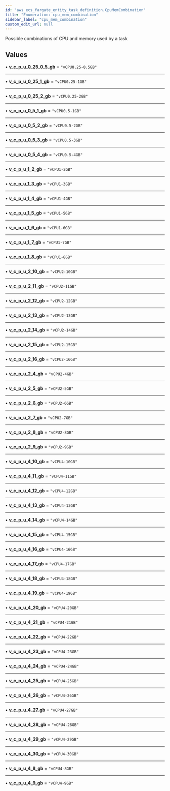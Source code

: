 ```yaml
---
id: "aws_ecs_fargate_entity_task_definition.CpuMemCombination"
title: "Enumeration: cpu_mem_combination"
sidebar_label: "cpu_mem_combination"
custom_edit_url: null
---
```


Possible combinations of CPU and memory used by a task

## Values

• **v\_c\_p\_u\_0\_25\_0\_5\_gb** = ``"vCPU0.25-0.5GB"``

___

• **v\_c\_p\_u\_0\_25\_1\_gb** = ``"vCPU0.25-1GB"``

___

• **v\_c\_p\_u\_0\_25\_2\_gb** = ``"vCPU0.25-2GB"``

___

• **v\_c\_p\_u\_0\_5\_1\_gb** = ``"vCPU0.5-1GB"``

___

• **v\_c\_p\_u\_0\_5\_2\_gb** = ``"vCPU0.5-2GB"``

___

• **v\_c\_p\_u\_0\_5\_3\_gb** = ``"vCPU0.5-3GB"``

___

• **v\_c\_p\_u\_0\_5\_4\_gb** = ``"vCPU0.5-4GB"``

___

• **v\_c\_p\_u\_1\_2\_gb** = ``"vCPU1-2GB"``

___

• **v\_c\_p\_u\_1\_3\_gb** = ``"vCPU1-3GB"``

___

• **v\_c\_p\_u\_1\_4\_gb** = ``"vCPU1-4GB"``

___

• **v\_c\_p\_u\_1\_5\_gb** = ``"vCPU1-5GB"``

___

• **v\_c\_p\_u\_1\_6\_gb** = ``"vCPU1-6GB"``

___

• **v\_c\_p\_u\_1\_7\_gb** = ``"vCPU1-7GB"``

___

• **v\_c\_p\_u\_1\_8\_gb** = ``"vCPU1-8GB"``

___

• **v\_c\_p\_u\_2\_10\_gb** = ``"vCPU2-10GB"``

___

• **v\_c\_p\_u\_2\_11\_gb** = ``"vCPU2-11GB"``

___

• **v\_c\_p\_u\_2\_12\_gb** = ``"vCPU2-12GB"``

___

• **v\_c\_p\_u\_2\_13\_gb** = ``"vCPU2-13GB"``

___

• **v\_c\_p\_u\_2\_14\_gb** = ``"vCPU2-14GB"``

___

• **v\_c\_p\_u\_2\_15\_gb** = ``"vCPU2-15GB"``

___

• **v\_c\_p\_u\_2\_16\_gb** = ``"vCPU2-16GB"``

___

• **v\_c\_p\_u\_2\_4\_gb** = ``"vCPU2-4GB"``

___

• **v\_c\_p\_u\_2\_5\_gb** = ``"vCPU2-5GB"``

___

• **v\_c\_p\_u\_2\_6\_gb** = ``"vCPU2-6GB"``

___

• **v\_c\_p\_u\_2\_7\_gb** = ``"vCPU2-7GB"``

___

• **v\_c\_p\_u\_2\_8\_gb** = ``"vCPU2-8GB"``

___

• **v\_c\_p\_u\_2\_9\_gb** = ``"vCPU2-9GB"``

___

• **v\_c\_p\_u\_4\_10\_gb** = ``"vCPU4-10GB"``

___

• **v\_c\_p\_u\_4\_11\_gb** = ``"vCPU4-11GB"``

___

• **v\_c\_p\_u\_4\_12\_gb** = ``"vCPU4-12GB"``

___

• **v\_c\_p\_u\_4\_13\_gb** = ``"vCPU4-13GB"``

___

• **v\_c\_p\_u\_4\_14\_gb** = ``"vCPU4-14GB"``

___

• **v\_c\_p\_u\_4\_15\_gb** = ``"vCPU4-15GB"``

___

• **v\_c\_p\_u\_4\_16\_gb** = ``"vCPU4-16GB"``

___

• **v\_c\_p\_u\_4\_17\_gb** = ``"vCPU4-17GB"``

___

• **v\_c\_p\_u\_4\_18\_gb** = ``"vCPU4-18GB"``

___

• **v\_c\_p\_u\_4\_19\_gb** = ``"vCPU4-19GB"``

___

• **v\_c\_p\_u\_4\_20\_gb** = ``"vCPU4-20GB"``

___

• **v\_c\_p\_u\_4\_21\_gb** = ``"vCPU4-21GB"``

___

• **v\_c\_p\_u\_4\_22\_gb** = ``"vCPU4-22GB"``

___

• **v\_c\_p\_u\_4\_23\_gb** = ``"vCPU4-23GB"``

___

• **v\_c\_p\_u\_4\_24\_gb** = ``"vCPU4-24GB"``

___

• **v\_c\_p\_u\_4\_25\_gb** = ``"vCPU4-25GB"``

___

• **v\_c\_p\_u\_4\_26\_gb** = ``"vCPU4-26GB"``

___

• **v\_c\_p\_u\_4\_27\_gb** = ``"vCPU4-27GB"``

___

• **v\_c\_p\_u\_4\_28\_gb** = ``"vCPU4-28GB"``

___

• **v\_c\_p\_u\_4\_29\_gb** = ``"vCPU4-29GB"``

___

• **v\_c\_p\_u\_4\_30\_gb** = ``"vCPU4-30GB"``

___

• **v\_c\_p\_u\_4\_8\_gb** = ``"vCPU4-8GB"``

___

• **v\_c\_p\_u\_4\_9\_gb** = ``"vCPU4-9GB"``
